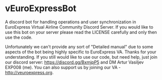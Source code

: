 # vEuroExpressBot
A discord bot for handling operations and user synchronization in EuroExpress Virtual Airline Community Discord Server.
If you would like to use this bot on your server please read the LICENSE carefully and only then use the code.

Unfortunately we can't provide any sort of "Detailed manual" due to some aspects of the bot being highly specific to EuroExpress VA. Thanks for your understanding.
If you still would like to use our code, but need help, just join our discord server: https://discord.gg/BxmjpP5 and DM Artur Vasiljev EXP008 (me). You can also support us by joining our VA - http://veuroexpress.org.
